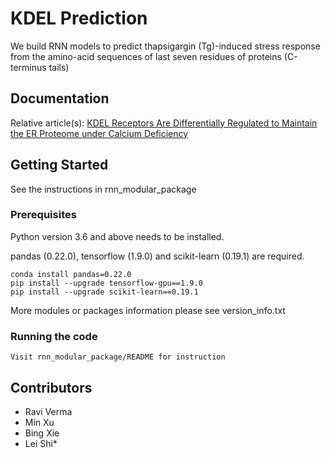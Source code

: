 
# KDEL Prediction

We build RNN models to predict thapsigargin (Tg)-induced stress response from the amino-acid sequences of last seven residues of proteins (C-terminus tails)

## Documentation

Relative article(s): [KDEL Receptors Are Differentially Regulated to Maintain the ER Proteome under Calcium Deficiency](https://doi.org/10.1016/j.celrep.2018.10.055)

## Getting Started

See the instructions in rnn_modular_package

### Prerequisites 

Python version 3.6 and above needs to be installed. 

pandas (0.22.0), tensorflow (1.9.0) and scikit-learn (0.19.1) are required. 
```
conda install pandas=0.22.0
pip install --upgrade tensorflow-gpu==1.9.0
pip install --upgrade scikit-learn==0.19.1
```
More modules or packages information please see version_info.txt 

### Running the code
```
Visit rnn_modular_package/README for instruction
```

## Contributors

* Ravi Verma  
* Min Xu  
* Bing Xie  
* Lei Shi*  
